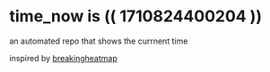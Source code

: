 # time_now is (( 1710824400204 ))

an automated repo that shows the currnent time

inspired by [breakingheatmap](https://github.com/breakingheatmap/breakingheatmap)